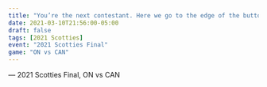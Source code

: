 ```yaml
---
title: "You’re the next contestant. Here we go to the edge of the button!"
date: 2021-03-10T21:56:00-05:00
draft: false
tags: [2021 Scotties]
event: "2021 Scotties Final"
game: "ON vs CAN"
---
```

— 2021 Scotties Final, ON vs CAN
<!--more--> 